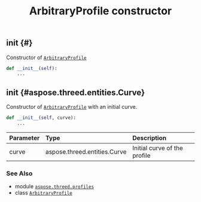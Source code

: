 ﻿---
title: ArbitraryProfile constructor
second_title: Aspose.3D for Python via .NET API References
description: 
type: docs
weight: 10
url: /aspose.threed.profiles/arbitraryprofile/__init__/
is_root: false
---

## __init__ {#}

Constructor of [`ArbitraryProfile`](/3d/python-net/aspose.threed.profiles/arbitraryprofile)



```python
def __init__(self):
    ...
```




## __init__ {#aspose.threed.entities.Curve}

Constructor of [`ArbitraryProfile`](/3d/python-net/aspose.threed.profiles/arbitraryprofile) with an initial curve.



```python
def __init__(self, curve):
    ...
```


| Parameter | Type | Description |
| :- | :- | :- |
| curve | aspose.threed.entities.Curve | Initial curve of the profile |



### See Also
* module [`aspose.threed.profiles`](../../)
* class [`ArbitraryProfile`](/3d/python-net/aspose.threed.profiles/arbitraryprofile)
